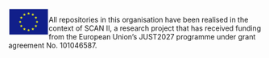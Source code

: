 <img src="./profile/eu-logo.png" width="80" height="54" align="left" alt="EU logo" />

All repositories in this organisation have been realised in the context of SCAN II, a research project that has received funding from the European Union’s JUST2027 programme under grant agreement No. 101046587.
